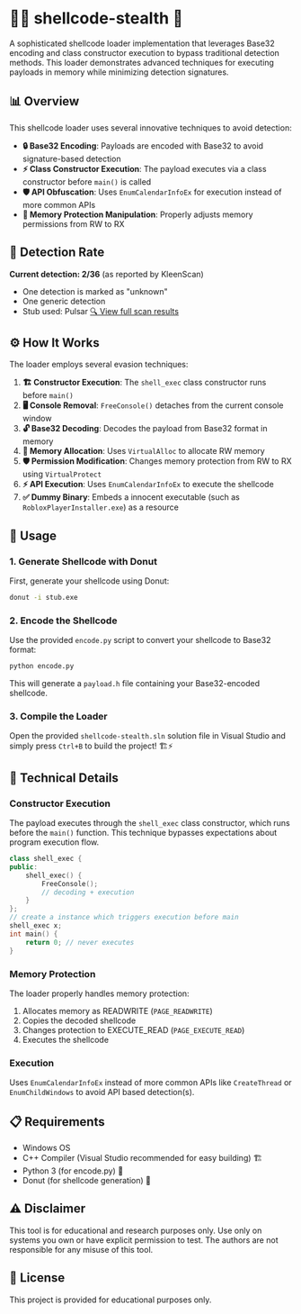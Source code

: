 # 🕵️‍♂️ shellcode-stealth 🚀

A sophisticated shellcode loader implementation that leverages Base32 encoding and class constructor execution to bypass traditional detection methods. This loader demonstrates advanced techniques for executing payloads in memory while minimizing detection signatures.

## 📊 Overview

This shellcode loader uses several innovative techniques to avoid detection:

- **🔒 Base32 Encoding**: Payloads are encoded with Base32 to avoid signature-based detection
- **⚡ Class Constructor Execution**: The payload executes via a class constructor before `main()` is called
- **🛡️ API Obfuscation**: Uses `EnumCalendarInfoEx` for execution instead of more common APIs
- **💾 Memory Protection Manipulation**: Properly adjusts memory permissions from RW to RX

## 🚨 Detection Rate

**Current detection: 2/36** (as reported by KleenScan)  
- One detection is marked as "unknown"  
- One generic detection  
- Stub used: Pulsar
[🔍 View full scan results](https://kleenscan.com/scan_result/97973af236830f56575d1c789061947a8636e11061e752a403941ce7363f4774)

## ⚙️ How It Works

The loader employs several evasion techniques:

1. **🏗️ Constructor Execution**: The `shell_exec` class constructor runs before `main()`
2. **🖥️ Console Removal**: `FreeConsole()` detaches from the current console window
3. **🔓 Base32 Decoding**: Decodes the payload from Base32 format in memory
4. **🧠 Memory Allocation**: Uses `VirtualAlloc` to allocate RW memory
5. **🛡️ Permission Modification**: Changes memory protection from RW to RX using `VirtualProtect`
6. **⚡ API Execution**: Uses `EnumCalendarInfoEx` to execute the shellcode
7. **✅ Dummy Binary**: Embeds a innocent executable (such as `RobloxPlayerInstaller.exe`) as a resource

## 🚀 Usage

### 1. Generate Shellcode with Donut

First, generate your shellcode using Donut:

```bash
donut -i stub.exe
```

### 2. Encode the Shellcode

Use the provided `encode.py` script to convert your shellcode to Base32 format:

```bash
python encode.py
```

This will generate a `payload.h` file containing your Base32-encoded shellcode.

### 3. Compile the Loader

Open the provided `shellcode-stealth.sln` solution file in Visual Studio and simply press `Ctrl+B` to build the project! 🏗️⚡

## 🔬 Technical Details

### Constructor Execution

The payload executes through the `shell_exec` class constructor, which runs before the `main()` function. This technique bypasses expectations about program execution flow.

```cpp
class shell_exec {
public:
    shell_exec() {
        FreeConsole();
        // decoding + execution
    }
};
// create a instance which triggers execution before main
shell_exec x;
int main() {
    return 0; // never executes
}
```

### Memory Protection

The loader properly handles memory protection:
1. Allocates memory as READWRITE (`PAGE_READWRITE`)
2. Copies the decoded shellcode
3. Changes protection to EXECUTE_READ (`PAGE_EXECUTE_READ`)
4. Executes the shellcode

### Execution

Uses `EnumCalendarInfoEx` instead of more common APIs like `CreateThread` or `EnumChildWindows` to avoid API based detection(s).

## 📋 Requirements

- Windows OS
- C++ Compiler (Visual Studio recommended for easy building) 🏗️
- Python 3 (for encode.py) 🐍
- Donut (for shellcode generation) 🍩

## ⚠️ Disclaimer

This tool is for educational and research purposes only. Use only on systems you own or have explicit permission to test. The authors are not responsible for any misuse of this tool.

## 📜 License

This project is provided for educational purposes only.
